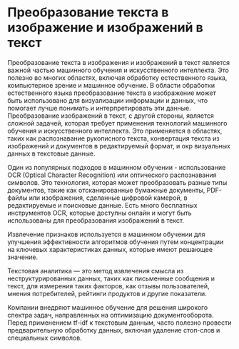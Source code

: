 # Преобразование текста в изображение и изображений в текст

Преобразование текста в изображения и изображений в текст является важной частью машинного обучения и искусственного интеллекта. Это полезно во многих областях, включая обработку естественного языка, компьютерное зрение и машинное обучение. В области обработки естественного языка преобразование текста в изображение может быть использовано для визуализации информации и данных, что помогает лучше понимать и интерпретировать эти данные. Преобразование изображений в текст, с другой стороны, является сложной задачей, которая требует применения технологий машинного обучения и искусственного интеллекта. Это применяется в областях, таких как распознавание рукописного текста, конвертация текста из изображений и документов в редактируемый формат, и окр визуальных данных в текстовые данные.

Один из популярных подходов в машинном обучении - использование OCR (Optical Character Recognition) или оптического распознавания символов. Это технология, которая может преобразовать разные типы документов, такие как отсканированные бумажные документы, PDF-файлы или изображения, сделанные цифровой камерой, в редактируемые и поисковые данные. Есть много бесплатных инструментов OCR, которые доступны онлайн и могут быть использованы для преобразования изображений в текст.

Извлечение признаков используется в машинном обучении для улучшения эффективности алгоритмов обучения путем концентрации на ключевых характеристиках данных, которые имеют решающее значение.

Текстовая аналитика — это метод извлечения смысла из неструктурированных данных, таких как письменные сообщения и текст, для измерения таких факторов, как отзывы пользователей, мнения потребителей, рейтинги продуктов и другие показатели.

Компании внедряют машинное обучение для решения широкого спектра задач, направленных на оптимизацию документооборота. Перед применением tf-idf к текстовым данным, часто полезно провести предварительную обработку данных, включая удаление стоп-слов и специальных символов.